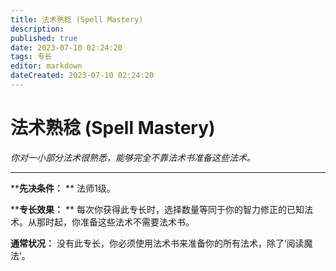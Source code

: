 ```yaml
---
title: 法术熟稔 (Spell Mastery)
description: 
published: true
date: 2023-07-10 02:24:20
tags: 专长
editor: markdown
dateCreated: 2023-07-10 02:24:20
---
```


# 法术熟稔 (Spell Mastery)

_你对一小部分法术很熟悉，能够完全不靠法术书准备这些法术。_

---

****先决条件：** ** 法师1级。

****专长效果：** ** 每次你获得此专长时，选择数量等同于你的智力修正的已知法术。从那时起，你准备这些法术不需要法术书。

**通常状况：** 没有此专长，你必须使用法术书来准备你的所有法术，除了‘阅读魔法’。

